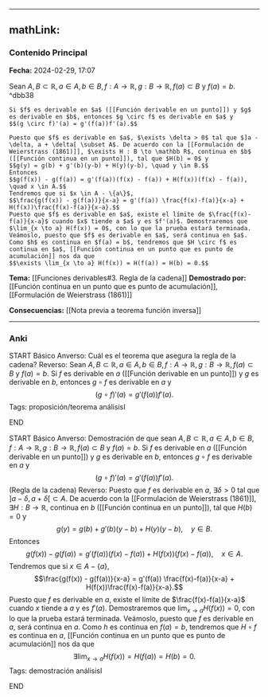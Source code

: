 
---
mathLink:
---
### Contenido Principal

**Fecha:** 2024-02-29, 17:07

Sean $A, B \subset \mathbb R, a \in A, b \in B, f: A \to \mathbb R, g : B \to \mathbb R, f(a) \subset B$ y $f(a) = b$. ^dbb38

```ad-theorem
Si $f$ es derivable en $a$ ([[Función derivable en un punto]]) y $g$ es derivable en $b$, entonces $g \circ f$ es derivable en $a$ y
$$(g \circ f)'(a) = g'(f(a))f'(a).$$
```


```ad-proof
Puesto que $f$ es derivable en $a$, $\exists \delta > 0$ tal que $]a - \delta, a + \delta[ \subset A$. De acuerdo con la [[Formulación de Weierstrass (1861)]], $\exists H : B \to \mathbb R$, continua en $b$ ([[Función continua en un punto]]), tal que $H(b) = 0$ y
$$g(y) = g(b) + g'(b)(y-b) + H(y)(y-b), \quad y \in B.$$
Entonces
$$g(f(x)) - g(f(a)) = g'(f(a))(f(x) - f(a)) + H(f(x))(f(x) - f(a)), \quad x \in A.$$
Tendremos que si $x \in A - \{a\}$,
$$\frac{g(f(x)) - g(f(a))}{x-a} = g'(f(a)) \frac{f(x)-f(a)}{x-a} + H(f(x))\frac{f(x)-f(a)}{x-a}.$$
Puesto que $f$ es derivable en $a$, existe el límite de $\frac{f(x)-f(a)}{x-a}$ cuando $x$ tiende a $a$ y es $f'(a)$. Demostraremos que $\lim_{x \to a} H(f(x)) = 0$, con lo que la prueba estará terminada.
Veámoslo, puesto que $f$ es derivable en $a$, será continua en $a$. Como $h$ es continua en $f(a) = b$, tendremos que $H \circ f$ es continua en $a$, [[Función continua en un punto que es punto de acumulación]] nos da que
$$\exists \lim_{x \to a} H(f(x)) = H(f(a)) = H(b) = 0.$$
```


**Tema:** [[Funciones derivables#3. Regla de la cadena]]
**Demostrado por:** [[Función continua en un punto que es punto de acumulación]], [[Formulación de Weierstrass (1861)]]

**Consecuencias:** [[Nota previa a teorema función inversa]]

---
### Anki

START
Básico
Anverso: Cuál es el teorema que asegura la regla de la cadena?
Reverso: Sean $A, B \subset \mathbb R, a \in A, b \in B, f: A \to \mathbb R, g : B \to \mathbb R, f(a) \subset B$ y $f(a) = b$. Si $f$ es derivable en $a$ ([[Función derivable en un punto]]) y $g$ es derivable en $b$, entonces $g \circ f$ es derivable en $a$ y
$$(g \circ f)'(a) = g'(f(a))f'(a).$$
Tags: proposición/teorema análisisI
<!--ID: 1709231331304-->
END

START
Básico
Anverso: Demostración de que sean $A, B \subset \mathbb R, a \in A, b \in B, f: A \to \mathbb R, g : B \to \mathbb R, f(a) \subset B$ y $f(a) = b$. Si $f$ es derivable en $a$ ([[Función derivable en un punto]]) y $g$ es derivable en $b$, entonces $g \circ f$ es derivable en $a$ y
$$(g \circ f)'(a) = g'(f(a))f'(a).$$
(Regla de la cadena)
Reverso: Puesto que $f$ es derivable en $a$, $\exists \delta > 0$ tal que $]a - \delta, a + \delta[ \subset A$. De acuerdo con la [[Formulación de Weierstrass (1861)]], $\exists H : B \to \mathbb R$, continua en $b$ ([[Función continua en un punto]]), tal que $H(b) = 0$ y
$$g(y) = g(b) + g'(b)(y-b) + H(y)(y-b), \quad y \in B.$$
Entonces
$$g(f(x)) - g(f(a)) = g'(f(a))(f(x) - f(a)) + H(f(x))(f(x) - f(a)), \quad x \in A.$$
Tendremos que si $x \in A - \{a\}$,
$$\frac{g(f(x)) - g(f(a))}{x-a} = g'(f(a)) \frac{f(x)-f(a)}{x-a} + H(f(x))\frac{f(x)-f(a)}{x-a}.$$
Puesto que $f$ es derivable en $a$, existe el límite de $\frac{f(x)-f(a)}{x-a}$ cuando $x$ tiende a $a$ y es $f'(a)$. Demostraremos que $\lim_{x \to a} H(f(x)) = 0$, con lo que la prueba estará terminada.
Veámoslo, puesto que $f$ es derivable en $a$, será continua en $a$. Como $h$ es continua en $f(a) = b$, tendremos que $H \circ f$ es continua en $a$, [[Función continua en un punto que es punto de acumulación]] nos da que
$$\exists \lim_{x \to a} H(f(x)) = H(f(a)) = H(b) = 0.$$
Tags: demostración análisisI
<!--ID: 1709231331315-->
END